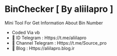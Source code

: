 # BinChecker [ By aliilapro ]
Mini Tool For Get Information About Bin Number
- Coded Via vb
- 🔱 ID Telegram : Https://t.me/aliilapro
- 🔱 Channel Telegram : Https://t.me/Source_pro
- 🔱 Blog : Https://aliilapro.blog.ir
